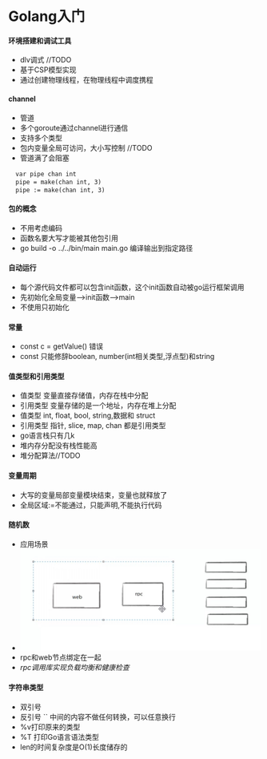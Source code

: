 # Golang入门

#### 环境搭建和调试工具
* dlv调式 //TODO
* 基于CSP模型实现
* 通过创建物理线程，在物理线程中调度携程

#### channel
* 管道
* 多个goroute通过channel进行通信
* 支持多个类型
* 包内变量全局可访问，大小写控制 //TODO
* 管道满了会阻塞

```
  var pipe chan int
  pipe = make(chan int, 3)
  pipe := make(chan int, 3)
```

#### 包的概念
* 不用考虑编码
* 函数名要大写才能被其他包引用
* go build -o ../../bin/main main.go 编译输出到指定路径

#### 自动运行
* 每个源代码文件都可以包含init函数，这个init函数自动被go运行框架调用
* 先初始化全局变量-->init函数-->main
* 不使用只初始化

#### 常量
* const c = getValue() 错误
* const 只能修辞boolean, number(int相关类型,浮点型)和string

#### 值类型和引用类型
* 值类型 变量直接存储值，内存在栈中分配
* 引用类型 变量存储的是一个地址，内存在堆上分配
* 值类型 int, float, bool, string,数据和 struct
* 引用类型  指针, slice, map, chan 都是引用类型
* go语言栈只有几k
* 堆内存分配没有栈性能高
* 堆分配算法//TODO

#### 变量周期
* 大写的变量局部变量模块结束，变量也就释放了
* 全局区域:=不能通过，只能声明,不能执行代码

#### 随机数
* 应用场景
* ![](media/15376681652852/15386310431146.jpg)
* rpc和web节点绑定在一起
* *_rpc调用库实现负载均衡和健康检查_*

#### 字符串类型
* 双引号
* 反引号 `` 中间的内容不做任何转换，可以任意换行
* %v打印原来的类型
* %T 打印Go语言语法类型
* len的时间复杂度是O(1)长度储存的
